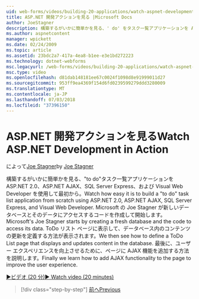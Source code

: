 ```yaml
---
uid: web-forms/videos/building-20-applications/watch-aspnet-development-in-action
title: ASP.NET 開発アクションを見る |Microsoft Docs
author: JoeStagner
description: 構築するがいかに簡単かを見る、' do' をタスク一覧アプリケーションを ASP.NET 2.0、ASP.NET AJAX、SQL Server Express、および Visual Web Developer を使用して最初から。 Mic.
ms.author: aspnetcontent
manager: wpickett
ms.date: 02/24/2009
ms.topic: article
ms.assetid: 23bdc2a7-417a-4ea8-b1ee-e3e1bd272223
ms.technology: dotnet-webforms
msc.legacyurl: /web-forms/videos/building-20-applications/watch-aspnet-development-in-action
msc.type: video
ms.openlocfilehash: d81dab148181ee67c0024f1098d8e91999011d27
ms.sourcegitcommit: 953ff9ea4369f154d6fd0239599279ddd3280009
ms.translationtype: MT
ms.contentlocale: ja-JP
ms.lasthandoff: 07/03/2018
ms.locfileid: "37396150"
---
```

<a name="watch-aspnet-development-in-action"></a><span data-ttu-id="d3ac1-104">ASP.NET 開発アクションを見る</span><span class="sxs-lookup"><span data-stu-id="d3ac1-104">Watch ASP.NET Development in Action</span></span>
====================
<span data-ttu-id="d3ac1-105">によって[Joe Stagner](https://github.com/JoeStagner)</span><span class="sxs-lookup"><span data-stu-id="d3ac1-105">by [Joe Stagner](https://github.com/JoeStagner)</span></span>

<span data-ttu-id="d3ac1-106">構築するがいかに簡単かを見る、"to do"タスク一覧アプリケーションを ASP.NET 2.0、ASP.NET AJAX、SQL Server Express、および Visual Web Developer を使用して最初から。</span><span class="sxs-lookup"><span data-stu-id="d3ac1-106">Watch how easy it is to build a "to do" task list application from scratch using ASP.NET 2.0, ASP.NET AJAX, SQL Server Express, and Visual Web Developer.</span></span> <span data-ttu-id="d3ac1-107">Microsoft の Joe Stagner が新しいデータベースとそのデータにアクセスするコードを作成して開始します。</span><span class="sxs-lookup"><span data-stu-id="d3ac1-107">Microsoft's Joe Stagner starts by creating a fresh database and the code to access its data.</span></span> <span data-ttu-id="d3ac1-108">ToDo リスト ページに表示して、データベース内のコンテンツの更新を定義する方法が表示されます。</span><span class="sxs-lookup"><span data-stu-id="d3ac1-108">We then see how to define a ToDo List page that displays and updates content in the database.</span></span> <span data-ttu-id="d3ac1-109">最後に、ユーザー エクスペリエンスを向上させるために、ページに AJAX 機能を追加する方法を説明します。</span><span class="sxs-lookup"><span data-stu-id="d3ac1-109">Finally we learn how to add AJAX functionality to the page to improve the user experience.</span></span>

[<span data-ttu-id="d3ac1-110">&#9654;ビデオ (20 分)</span><span class="sxs-lookup"><span data-stu-id="d3ac1-110">&#9654; Watch video (20 minutes)</span></span>](https://channel9.msdn.com/Blogs/ASP-NET-Site-Videos/watch-aspnet-development-in-action)

> [!div class="step-by-step"]
> [<span data-ttu-id="d3ac1-111">前へ</span><span class="sxs-lookup"><span data-stu-id="d3ac1-111">Previous</span></span>](lesson-8-working-with-the-gridview-and-formview.md)
